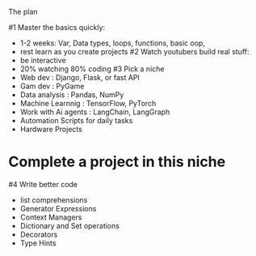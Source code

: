The plan 

#1 Master the basics quickly: 
   * 1-2 weeks: Var, Data types, loops, functions, basic oop,
   * rest learn as you create projects
#2 Watch youtubers build real stuff:
   * be interactive
   * 20% watching 80% coding
#3 Pick a niche
   * Web dev : Django, Flask, or fast API
   * Gam dev : PyGame
   * Data analysis : Pandas, NumPy
   * Machine Learnnig : TensorFlow, PyTorch
   * Work with Ai agents : LangChain, LangGraph
   * Automation Scripts for daily tasks
   * Hardware Projects
# Complete a project in this niche

#4 Write better code
  * list comprehensions
  * Generator Expressions
  * Context Managers
  * Dictionary and Set operations
  * Decorators
  * Type Hints
